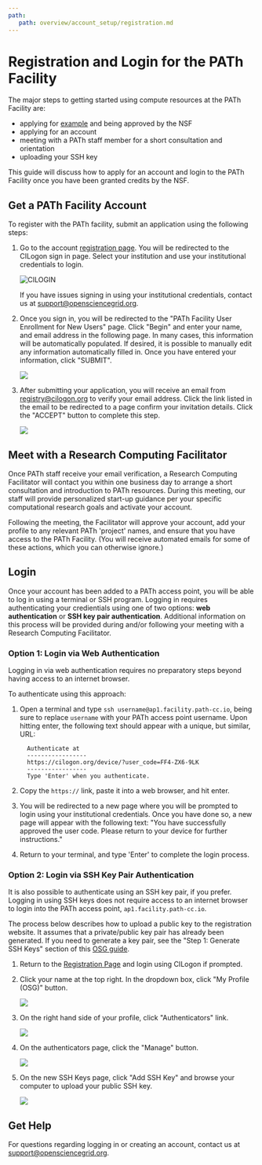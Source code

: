 ```yaml
---
path:
   path: overview/account_setup/registration.md
---
```


# Registration and Login for the PATh Facility

The major steps to getting started using compute resources at the PATh Facility are:

* applying for <a href="http://example.com/" target="_blank">example</a> and being approved by the NSF
* applying for an account 
* meeting with a PATh staff member for a short consultation and orientation
* uploading your SSH key

This guide will discuss how to apply for an account and login to the PATh Facility once you have been granted credits by the NSF.

## Get a PATh Facility Account
To register with the PATh facility, submit an application using the following steps:

1. Go to the account [registration page](https://registry.cilogon.org/registry/co_petitions/start/coef:263). You will be redirected to the CILogon sign in page. Select your institution and use your institutional credentials to login.

      ![CILOGIN](../../assets/PATh/registration/cilogon.png)
   
      If you have issues signing in using your institutional credentials, contact us at [support@opensciencegrid.org](mailto:support@opensciencegrid.org).


1. Once you sign in, you will be redirected to the "PATh Facility User Enrollment for New Users" page. Click "Begin" and enter your name, and email address in the following page. In many cases, this information will be automatically populated. If desired, it is possible to manually edit any information automatically filled in. Once you have entered your information, click "SUBMIT".

   
      ![](../../assets/PATh/registration/comanage-enrollment-form.png)


1. After submitting your application, you will receive an email from [registry@cilogon.org](mailto:registry@cilogon.org) to verify your email address. Click the link listed in the email to be redirected to a page confirm your invitation details. Click the "ACCEPT" button to complete this step.

   
      ![](../../assets/PATh/registration/comanage-email-verification-form.png)

## Meet with a Research Computing Facilitator

Once PATh staff receive your email verification, a Research Computing Facilitator will contact you within one business day to arrange a short consultation and introduction to PATh resources. During this meeting, our staff will provide personalized start-up guidance per your specific computational research goals and activate your account.

Following the meeting, the Facilitator will approve your account, add your profile to any relevant PATh 'project' names, and ensure that you have access to the PATh Facility. (You will receive automated emails for some of these actions, which you can otherwise ignore.)


## Login

Once your account has been added to a PATh access point, you will be able to log in using a terminal or SSH program. Logging in requires authenticating your credientials using one of two options: __web authentication__ or __SSH key pair authentication__. Additional information on this process will be provided during and/or following your meeting with a Research Computing Facilitator.


### Option 1: Login via Web Authentication

Logging in via web authentication requires no preparatory steps beyond having access to an internet browser. 

To authenticate using this approach: 

1. Open a terminal and type `ssh username@ap1.facility.path-cc.io`, being sure to replace `username` with your PATh access point username. Upon hitting enter, the following text should appear with a unique, but similar, URL: 


         Authenticate at
         -----------------
         https://cilogon.org/device/?user_code=FF4-ZX6-9LK
         -----------------
         Type 'Enter' when you authenticate.


2. Copy the `https://` link, paste it into a web browser, and hit enter.  

3. You will be redirected to a new page where you will be prompted to login using your institutional credentials. Once you have done so, a new page will appear with the following text: "You have successfully approved the user code. Please return to your device for further instructions."

4. Return to your terminal, and type 'Enter' to complete the login process. 


### Option 2: Login via SSH Key Pair Authentication

It is also possible to authenticate using an SSH key pair, if you prefer. Logging in using SSH keys does not require access to an internet browser to login into the PATh access point, `ap1.facility.path-cc.io`. 

The process below describes how to upload a public key to the registration website. It assumes that a private/public key pair has already been generated. If you need to generate a key pair, see the "Step 1: Generate SSH Keys" section of this [OSG guide](https://support.opensciencegrid.org/support/solutions/articles/12000027675-generate-ssh-keys-and-activate-your-osg-login). 

1. Return to the [Registration Page](https://registry.cilogon.org/registry/co_petitions/start/coef:263) and login using CILogon if prompted.

1. Click your name at the top right. In the dropdown box, click "My Profile (OSG)" button.

      ![](../../assets/PATh/registration/ssh-homepage-dropdown.png)

1. On the right hand side of your profile, click "Authenticators" link.

      ![](../../assets/PATh/registration/ssh-edit-profile.png)

1. On the authenticators page, click the "Manage" button.

      ![](../../assets/PATh/registration/ssh-authenticator-select.png)

1. On the new SSH Keys page, click "Add SSH Key" and browse your computer to upload your public SSH key.

      ![](../../assets/PATh/registration/sh-key-list.png)


## Get Help

For questions regarding logging in or creating an account, contact us at  [support@opensciencegrid.org](mailto:support@opensciencegrid.org).
